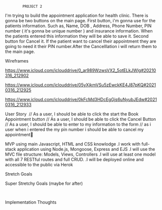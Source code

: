             PROJECT 2


I'm trying to build the appointment application for health clinic. There is gonna be two buttons on the main page. First button, i'm gonna use for the patients information. Such as, Name, DOB , Address, Phone Number, PIN number ( it's gonna be unique number ) and insurance information. When the patients entered this information they will be able to save it. Second button for Cancel it. If the patient want to cancel their appointment they are going to need it their PIN number.After the Cancelllation i will return them to the main page.


Wireframes

https://www.icloud.com/iclouddrive/0_ar989WzwsVX2_5otELkJWlg#20210316_212902

https://www.icloud.com/iclouddrive/05yXjkmVSu5zEwckKE4J87pKQ#20210316_212925

https://www.icloud.com/iclouddrive/0kFcMd3HDcEgGjs6uNyubJEdw#20210316_212933

User Story
​
// As a user, I should be able to click the start the Book Appointment button // As a user, I should be able to click the Cancel Button // As a user, I should be able to enter to my information to the form // as i user when i entered the my pin number i should be able to cancel my appointment

MVP
​using main Javascript, HTML and CSS knowlodge
.I work with full-stack application using Node.js, Mongoose, Express and EJS
.I will use the MVC file structure: Models, Views, Controllers
.I will use at least one model with all 7 RESTful routes and full CRUD.
.I will be deployed online and accessible to the public via Herok


Stretch Goals


Super Stretchy Goals (maybe for after)

​

Implementation Thoughts
